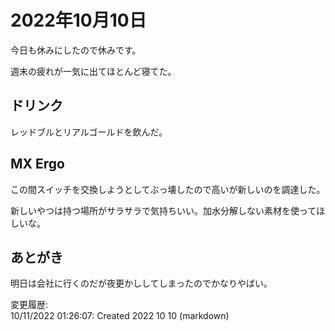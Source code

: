 # 2022年10月10日

今日も休みにしたので休みです。

週末の疲れが一気に出てほとんど寝てた。

## ドリンク

レッドブルとリアルゴールドを飲んだ。

## MX Ergo

この間スイッチを交換しようとしてぶっ壊したので高いが新しいのを調達した。

新しいやつは持つ場所がサラサラで気持ちいい。加水分解しない素材を使ってほしいな。

## あとがき

明日は会社に行くのだが夜更かししてしまったのでかなりやばい。

変更履歴:  
10/11/2022 01:26:07: Created 2022 10 10 (markdown)  
